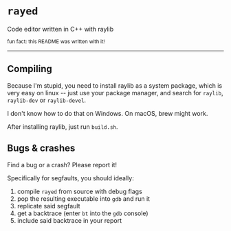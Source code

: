 # `rayed`
Code editor written in C++ with raylib

<small>fun fact: this README was written with it!</small>

<hr />

## Compiling

Because I'm stupid, you need to install raylib as a system package, which
is very easy on linux -- just use your package manager, and search for
`raylib`, `raylib-dev` or `raylib-devel`.

I don't know how to do that on Windows. On macOS, brew might work.

After installing raylib, just run `build.sh`.

## Bugs & crashes

Find a bug or a crash? Please report it! 

Specifically for segfaults, you should ideally:
  1. compile `rayed` from source with debug flags
  2. pop the resulting executable into `gdb` and run it
  3. replicate said segfault
  4. get a backtrace (enter `bt` into the `gdb` console) 
  5. include said backtrace in your report
